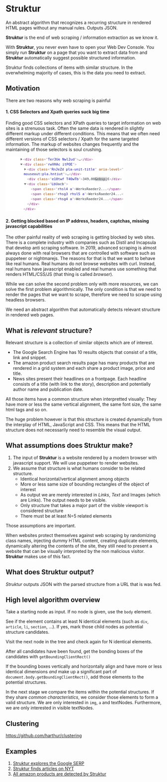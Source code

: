 # Struktur

An abstract algorithm that recognizes a recurring structure in rendered HTML pages without any manual rules. Outputs JSON.

**Struktur** is the end of web scraping / information extraction as we know it.

With **Struktur**, you never even have to open your Web Dev Console. You simply run 
**Struktur** on a page that you want to extract data from and **Struktur** automatically suggest possible structured information.

Struktur finds collections of items with similar structure. In the overwhelming majority of cases, this is the data you need to extract.

## Motivation

There are two reasons why web scraping is painful

#### 1. CSS Selectors and Xpath queries suck big time
 
Finding good CSS selectors and XPath queries to target information on web sites is a strenuous task. Often the same data is rendered in slightly different markup under different conditions. This means that we often need different versions of CSS selectors / Xpath for the same targeted information. The markup of websites changes frequently and the maintaining of those selectors is soul crushing.


![example for naughty HTML](examples/badhtml.png)

#### 2. Getting blocked based on IP address, headers, captchas, missing javascript capabilities

The other painful reality of web scraping is getting blocked by web sites. There is a complete industry with companies such as Distil and Incapsula that develop anti scraping software. In 2019, advanced scraping is almost always done with real browsers that are controlled with software such as puppeteer or nightmarejs.  The reasons for that is that we want to behave like real humans. Real humans do not browse websites with curl. Instead, real humans have javascript enabled and real humans use something that renders HTML/CSS/JS (that thing is called *browser*).

While we can solve the second problem only with more resources, we can solve the first problem algorithmically. The only condition is that we need to render the pages that we want to scrape, therefore we need to scrape using headless browsers.

We need an abstract algorithm that automatically detects relevant structure in rendered web pages.


## What is *relevant* structure?

Relevant structure is a collection of similar objects which are of interest. 

+ The Google Search Engine has 10 results objects that consist of a title, link and snippet.
+ The amazon product search results page has many products that are rendered in a grid system and each share a product image, price and title.
+ News sites present their headlines on a frontpage. Each headline consists of a title (with link to the story), description and potentially author name and publication date.

All those items have a common structure when interpretted visually: They have more or less 
the same vertical alignment, the same font size, the same html tags and so on.

The huge problem however is that this structure is created dynamically from the interplay of HTML, JavaScript and CSS. This means that the HTML structure does not necessarily need to resemble the visual output.


## What assumptions does Struktur make?

1. The input of **Struktur** is a website rendered by a modern browser with javascript support. We will use puppeteer to render websites. 
2. We assume that structure is what humans consider to be related structure. 
	+ Identical horizontal/vertical alignment among objects
	+ More or less same size of bounding rectangles of the object of interest
	+ As output we are merely interested in *Links*, *Text* and Images (which are Links). The output needs to be visible.
	+ Only structure that takes a major part of the visible viewport is considered structure
	+ There must be at least N=5 related elements

Those assumptions are important. 

When websites protect themselves against web scraping by randomizing class names, injecting dummy HTML content, creating duplicate elements, dynamically altering the contents of the site, they still need to present a website that can be visually interpreted by the non malicious visitor. **Struktur** makes use of this fact.

## What does Struktur output?

*Struktur* outputs JSON with the parsed structure from a URL that is was fed. 


## High level algorithm overview

Take a starting node as input. If no node is given, use the `body` element.

See if the element contains at least N identical elements (such as `div`, `article`, `li`, `section`, ...). If yes, mark those child nodes
as potential structure candidates.

Visit the next node in the tree and check again for N identical elements.

After all candidates have been found, get the bonding boxes of the candidates with `getBoundingClientRect()`

If the bounding boxes vertically and horizontally align and have more or less identical dimensions *and* make up 
a significant part of `document.body.getBoundingClientRect()`, add those elements to the potential structures.

In the next stage we compare the items within the potential structures. If they share *common characteristics*, we consider those elements to form a valid structure. We are only interested in `img`, `a` and textNodes. Furthermore, we are only interested in visible textNodes.


## Clustering

https://github.com/harthur/clustering

## Examples

1. [Struktur explores the Google SERP](examples/google.png)
2. [Struktur finds articles on NYT](examples/nyt.png)
3. [All amazon products are detected by Struktur](examples/amaonz.png)
